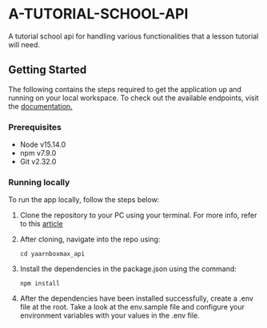 # A-TUTORIAL-SCHOOL-API
A tutorial school api for handling various functionalities that a lesson tutorial will need.

## Getting Started

The following contains the steps required to get the application up and running on your local workspace. To check out the available endpoints, visit the [documentation.](https://documenter.getpostman.com/view/11255936/Tzm6kvcB)

### Prerequisites

- Node v15.14.0
- npm v7.9.0
- Git v2.32.0

### Running locally

To run the app locally, follow the steps below:

1. Clone the repository to your PC using your terminal. For more info, refer to this [article](https://support.atlassian.com/bitbucket-cloud/docs/clone-a-repository/)

2. After cloning, navigate into the repo using:

   ```
   cd yaarnboxmax_api
   ```

3. Install the dependencies in the package.json using the command:

   ```
   npm install
   ```

4. After the dependencies have been installed successfully, create a .env file at the root. Take a look at the env.sample file and configure your environment variables with your values in the .env file.